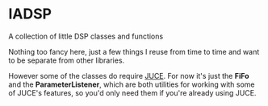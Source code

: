 # IADSP
A collection of little DSP classes and functions

Nothing too fancy here, just a few things I reuse from time to time and want to be separate from other libraries.

However some of the classes do require [JUCE](https://github.com/juce-framework/JUCE). For now it's just the __FiFo__ and the __ParameterListener__, which are both utilities for working with some of JUCE's features, so you'd only need them if you're already using JUCE.
